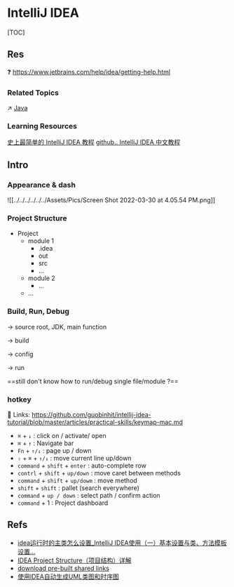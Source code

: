 # IntelliJ IDEA

[TOC]



## Res
❓ https://www.jetbrains.com/help/idea/getting-help.html


### Related Topics
↗ [Java](../../../../../🔑%20CS%20Core/👩‍💻%20Programming%20Methodology%20and%20Languages/Compiled%20+%20Interpreted%20Languages/⚰️%20JVM-Based%20Languages/☕️%20Java/Java.md)


### Learning Resources
[史上最简单的 IntelliJ IDEA 教程](https://guobinhit.github.io/intellij-idea-tutorial/#基础教程) 
[github.. IntelliJ IDEA 中文教程](https://github.com/judasn/IntelliJ-IDEA-Tutorial)



## Intro
### Appearance & dash
![[../../../../../../Assets/Pics/Screen Shot 2022-03-30 at 4.05.54 PM.png]]


### Project Structure
- Project
	- module 1
		- .idea
		- out
		- src
		- ...
	- module 2
		- ...
	- ...


### Build, Run, Debug
-> source root, JDK, main function

-> build

-> config

-> run

==still don't know how to run/debug single file/module ?==


### hotkey

🔗 Links: https://github.com/guobinhit/intellij-idea-tutorial/blob/master/articles/practical-skills/keymap-mac.md

- `⌘` + `↓` : click on / activate/ open
- `⌘` + `↑` : Navigate bar
- `Fn` + `↑/↓` : page up / down
- `⇧` + `⌘` + `↑/↓` : move current line up/down
- `command` + `shift` + `enter` : auto-complete row
- `contrl` + `shift` + `up/down` : move caret between methods
- `command` + `shift` + `up/dowm` : move method  
- `shift` + `shift` : pallet (search everywhere)
- `command`  + `up / down` : select path / confirm action
- `command` + 1 : Project dashboard



## Refs
- [idea运行时的主类怎么设置_IntelliJ IDEA使用（一）基本设置与类、方法模板设置...](https://blog.csdn.net/weixin_39900206/article/details/111990099)
- [IDEA Project Structure（项目结构）详解](https://blog.csdn.net/weixin_43611145/article/details/102625173)
- [download pre-built shared links](https://www.jetbrains.com/help/idea/indexing.html)
- [使用IDEA自动生成UML类图和时序图](https://blog.csdn.net/qq_43269093/article/details/110168656)
